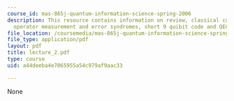 ```yaml
---
course_id: mas-865j-quantum-information-science-spring-2006
description: This resource contains information on review, classical coding, Q.coding,
  operator measurement and error syndromes, short 9 quibit code and QEC criteria.
file_location: /coursemedia/mas-865j-quantum-information-science-spring-2006/a44deeba4e7065955a54c979af9aac33_lecture_2.pdf
file_type: application/pdf
layout: pdf
title: lecture_2.pdf
type: course
uid: a44deeba4e7065955a54c979af9aac33

---
```

None
